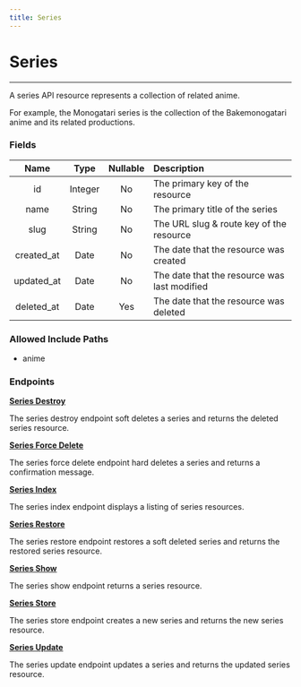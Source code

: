 ```yaml
---
title: Series
---
```


# Series

---

A series API resource represents a collection of related anime.

For example, the Monogatari series is the collection of the Bakemonogatari anime and its related productions.

### Fields

|    Name    |  Type   | Nullable | Description                                  |
| :--------: | :-----: | :------: | :------------------------------------------- |
| id         | Integer | No       | The primary key of the resource              |
| name       | String  | No       | The primary title of the series              |
| slug       | String  | No       | The URL slug & route key of the resource     |
| created_at | Date    | No       | The date that the resource was created       |
| updated_at | Date    | No       | The date that the resource was last modified |
| deleted_at | Date    | Yes      | The date that the resource was deleted       |

### Allowed Include Paths

* anime

### Endpoints

**[Series Destroy](/wiki/series/destroy/)**

The series destroy endpoint soft deletes a series and returns the deleted series resource.

**[Series Force Delete](/wiki/series/forceDelete/)**

The series force delete endpoint hard deletes a series and returns a confirmation message.

**[Series Index](/wiki/series/index/)**

The series index endpoint displays a listing of series resources.

**[Series Restore](/wiki/series/restore/)**

The series restore endpoint restores a soft deleted series and returns the restored series resource.

**[Series Show](/wiki/series/show/)**

The series show endpoint returns a series resource.

**[Series Store](/wiki/series/store/)**

The series store endpoint creates a new series and returns the new series resource.

**[Series Update](/wiki/series/update/)**

The series update endpoint updates a series and returns the updated series resource.